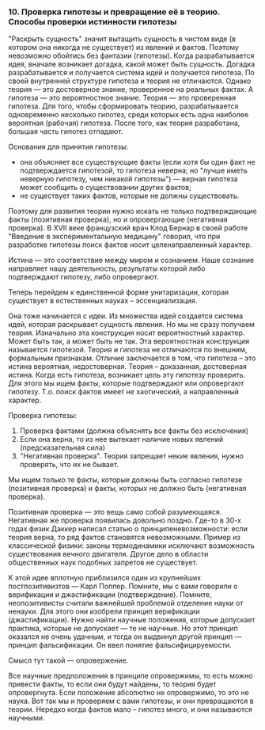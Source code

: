 ### 10. Проверка гипотезы и превращение её в теорию. Способы проверки истинности гипотезы

"Раскрыть сущность" значит вытащить сущность в чистом виде (в котором она никогда не существует) из явлений и фактов.
Поэтому невозможно обойтись без фантазии (гипотезы).
Когда разрабатывается идея, вначале возникает догадка, какой может быть сущность.
Догадка разрабатывается и получается система идей и получается гипотеза.
По своей внутренней структуре гипотеза и теория не отличаются.
Однако теория — это достоверное знание, проверенное на реальных фактах.
А гипотеза — это вероятностное знание.
Теория — это проверенная гипотеза.
Для того, чтобы сформировать теорию, разрабатывается одновременно несколько гипотез, среди которых есть одна наиболее вероятная (рабочая) гипотеза.
После того, как теория разработана, большая часть гипотез отпадают.

Основания для принятия гипотезы:
- она объясняет все существующие факты (если хотя бы один факт не подтверждается гипотезой, то гипотеза неверна; но "лучше иметь неверную гипотезу, чем никакой гипотезы") — верная гипотеза может сообщить о существовании других фактов;
- не существует таких фактов, которые не должны существовать.

Поэтому для развития теории нужно искать не только подтверждающие факты (позитивная проверка), но и опровергающие (негативная проверка).
В XVII веке французский врач Клод Бернар в своей работе "Введение в экспериментальную медицину" говорил, что при разработке гипотезы поиск фактов носит целенаправленный характер.

Истина — это соответствие между миром и сознанием.
Наше сознание направляет нашу деятельность, результаты которой либо подтверждают гипотезу, либо опровергают.

Теперь перейдем к единственной форме унитаризации, которая существует в естественных науках – эссенциализация.

Она тоже начинается с идеи. Из множества идей создается система идей, которая раскрывает сущность явления. Но мы не сразу получаем теория. Изначально эта конструкция носит вероятностный характер. Может быть так, а может быть не так. Эта вероятностная конструкция называется гипотезой. Теория и гипотеза не отличаются по внешним, формальным признакам. Отличие заключается в том, что гипотеза – это истина вероятная, недостоверная. Теория – доказанная, достоверная истина. Когда есть гипотеза, возникает цель эту гипотезу проверить. Для этого мы ищем факты, которые подтверждают или опровергают гипотезу. Т.о. поиск фактов имеет не хаотический, а направленный характер.

Проверка гипотезы:
1. Проверка фактами (должна объяснять все факты без исключения)
2. Если она верна, то из нее вытекает наличие новых явлений (предсказательная сила)
3. "Негативная проверка". Теория запрещает некие явления, нужно проверять, что их не бывает.

Мы ищем только те факты, которые должны быть согласно гипотезе (позитивная проверка) и факты, которых не должно быть (негативная проверка).

Позитивная проверка — это вещь само собой разумеющаяся. Негативная же проверка появилась довольно поздно. Где-то в 30-х годах физик Даккер написал статью о принципеневозможности: если теория верна, то ряд фактов становятся невозможными. Пример из классической физики: законы термодинамики исключают возможность существования вечного двигателя. Другое дело в области общественных наук подобных запретов не существует.

К этой идее вплотную приблизился один из крупнейших постпозитивизтов — Карл Поппер. Помните, мы с вами говорили о верификации и джастификации (подтверждение). Помните, неопозитивисты считали важнейшей проблемой отделение науки от ненауки. Для этого они изобрели принцип верификации (джастификации). Нужно найти научные положения, которые допускает практика, которые не допускает — те не научные. Но этот принцип оказался не очень удачным, и тогда он выдвинул другой принцип — принцип фальсификации. Он ввел понятие фальсифицируемости.

Смысл тут такой — опровержение.

Все научные предположения в принципе опровержимы, то есть можно привести факты, то если они будут найдены, то теория будет опровергнута. Если положение абсолютно не опровержимо, то это не наука. Вот так мы и проверяем с вами гипотезы, и они превращаются в теории. Нередко когда фактов мало – гипотез много, и они называются научными.